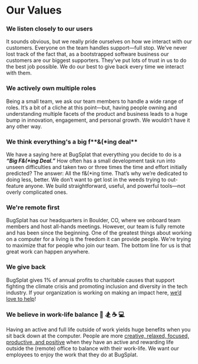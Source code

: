 # Our Values

### We listen closely to our users

It sounds obvious, but we really pride ourselves on how we interact with our customers. Everyone on the team handles support—full stop. We’ve never lost track of the fact that, as a bootstrapped software business our customers are our biggest supporters. They’ve put lots of trust in us to do the best job possible. We do our best to give back every time we interact with them.

### We actively own multiple roles

Being a small team, we ask our team members to handle a wide range of roles. It’s a bit of a cliche at this point—but, having people owning and understanding multiple facets of the product and business leads to a huge bump in innovation, engagement, and personal growth. We wouldn’t have it any other way.

### We think everything's a big f**&\(\*ing deal**

We have a saying here at BugSplat that everything you decide to do is a _**“Big F&\(\*ing Deal.”**_ How often has a small development task run into unseen difficulties and taken two or three times the time and effort initially predicted? The answer: All the f&\(\*ing time. That’s why we’re dedicated to doing less, better. We don’t want to get lost in the weeds trying to out-feature anyone. We build straightforward, useful, and powerful tools—not overly complicated ones.

### We're remote first

BugSplat has our headquarters in Boulder, CO, where we onboard team members and host all-hands meetings. However, our team is fully remote and has been since the beginning. One of the greatest things about working on a computer for a living is the freedom it can provide people. We're trying to maximize that for people who join our team. The bottom line for us is that great work can happen anywhere.

### We give back

BugSplat gives 1% of annual profits to charitable causes that support fighting the climate crisis and promoting inclusion and diversity in the tech industry.  If your organization is working on making an impact here, [we’d love to help](../../administration/billing/free-plans-from-bugsplat/good-causes.md)!

### We believe in work-life balance 🚵 🏂 ☕ 💻 

Having an active and full life outside of work yields huge benefits when you sit back down at the computer.  People are more [creative, relaxed, focused, productive, and positive](https://hbr.org/2015/08/the-research-is-clear-long-hours-backfire-for-people-and-for-companies) when they have an active and rewarding life outside the \(remote\) office to balance with their work-life. We want our employees to enjoy the work that they do at BugSplat.





